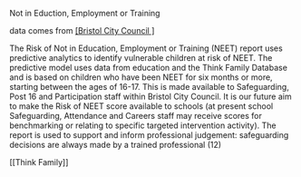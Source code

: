 Not in Eduction, Employment or Training 

data comes from [[Bristol City Council ]](15)

The Risk of Not in Education, Employment or Training (NEET) report uses predictive analytics to identify vulnerable children at risk of NEET. The predictive model uses data from education and the Think Family Database and is based on children who have been NEET for six months or more, starting between the ages of 16-17. This is made available to Safeguarding, Post 16 and Participation staff within Bristol City Council. It is our future aim to make the Risk of NEET score available to schools (at present school Safeguarding, Attendance and Careers staff may receive scores for benchmarking or relating to specific targeted intervention activity). The report is used to support and inform professional judgement: safeguarding decisions are always made by a trained professional (12)

[[Think Family]]